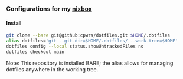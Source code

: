 ### Configurations for my [nixbox](https://github.com/crpowers/nixbox) 

#### Install
```sh
git clone --bare git@github:cpwrs/dotfiles.git $HOME/.dotfiles
alias dotfiles='git --git-dir=$HOME/.dotfiles/ --work-tree=$HOME'
dotfiles config --local status.showUntrackedFiles no
dotfiles checkout main
```
Note: This repository is installed BARE; the alias allows for managing dotfiles anywhere in the working tree.
